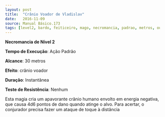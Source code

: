 ```yaml
---
layout: post
title:  "Crânio Voador de Vladislav"
date:   2016-11-09
source: Manual Básico.173
tags: [level2, bardo, feiticeiro, mago, necromancia, padrao, metros, outro, instantanea, nenhum]
---
```


**Necromancia de Nível 2**

**Tempo de Execução**: Ação Padrão

**Alcance**: 30 metros

**Efeito**: crânio voador

**Duração**: Instantânea

**Teste de Resistência**: Nenhum

Esta magia cria um apavorante crânio humano envolto em energia negativa, que causa 4d6 pontos de dano quando atinge o alvo. Para acertar, o conjurador precisa fazer um ataque de toque à distância